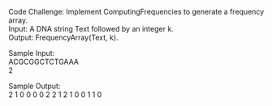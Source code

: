 Code Challenge: Implement ComputingFrequencies to generate a frequency array.<br>
    Input: A DNA string Text followed by an integer k.<br>
    Output: FrequencyArray(Text, k).    <br>
    
Sample Input:<br>
    ACGCGGCTCTGAAA<br>
    2<br>
    
Sample Output:<br>
    2 1 0 0 0 0 2 2 1 2 1 0 0 1 1 0      
